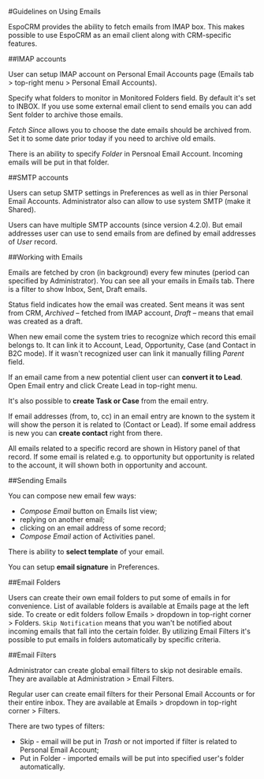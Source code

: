 #Guidelines on Using Emails

EspoCRM provides the ability to fetch emails from IMAP box. This makes possible to use EspoCRM as an email client along with CRM-specific features.

##IMAP accounts

User can setup IMAP account on Personal Email Accounts page (Emails tab > top-right menu > Personal Email Accounts).

Specify what folders to monitor in Monitored Folders field. By default it's set to INBOX. If you use some external email client to send emails you can add Sent folder to archive those emails.

*Fetch Since* allows you to choose the date emails should be archived from. Set it to some date prior today if you need to archive old emails.

There is an ability to specify *Folder* in Persnoal Email Account. Incoming emails will be put in that folder.

##SMTP accounts

Users can setup SMTP settings in Preferences as well as in thier Personal Email Accounts. Administrator also can allow to use system SMTP (make it Shared).

Users can have multiple SMTP accounts (since version 4.2.0). But email addresses user can use to send emails from are defined by email addresses of *User* record.

##Working with Emails

Emails are fetched by cron (in background) every few minutes (period can specified by Administrator).
You can see all your emails in Emails tab. There is a filter to show Inbox, Sent, Draft emails.

Status field indicates how the email was created. Sent means it was sent from CRM, *Archived* – fetched from IMAP account, *Draft* – means that email was created as a draft.

When new email come the system tries to recognize which record this email belongs to. It can link it to Account, Lead, Opportunity, Case (and Contact in B2C mode). If it wasn't recognized user can link it manually filling *Parent* field.

If an email came from a new potential client user can **convert it to Lead**. Open Email entry and click Create Lead in top-right menu.

It's also possible to **create Task or Case** from the email entry.

If email addresses (from, to, cc) in an email entry are known to the system it will show the person it is related to (Contact or Lead). If some email address is new you can **create contact** right from there.

All emails related to a specific record are shown in History panel of that record. If some email is related e.g. to opportunity but opportunity is related to the account, it will shown both in opportunity and account.

##Sending Emails

You can compose new email few ways:
* *Compose Email* button on Emails list view;
* replying on another email;
* clicking on an email address of some record;
* *Compose Email* action of Activities panel.

There is ability to **select template** of your email.

You can setup **email signature** in Preferences.

##Email Folders

Users can create their own email folders to put some of emails in for convenience. List of available folders is available at Emails page at the left side. To create or edit folders follow Emails > dropdown in top-right corner > Folders. `Skip Notification` means that you wan't be notified about incoming emails that fall into the certain folder. By utilizing Email Filters it's possible to put emails in folders automatically by specific criteria.

##Email Filters

Administrator can create global email filters to skip not desirable emails. They are available at Administration > Email Filters.

Regular user can create email filters for their Personal Email Accounts or for their entire inbox. They are available at Emails > dropdown in top-right corner > Filters.

There are two types of filters:
* Skip - email will be put in *Trash* or not imported if filter is related to Personal Email Account;
* Put in Folder - imported emails will be put into specified user's folder automatically.

